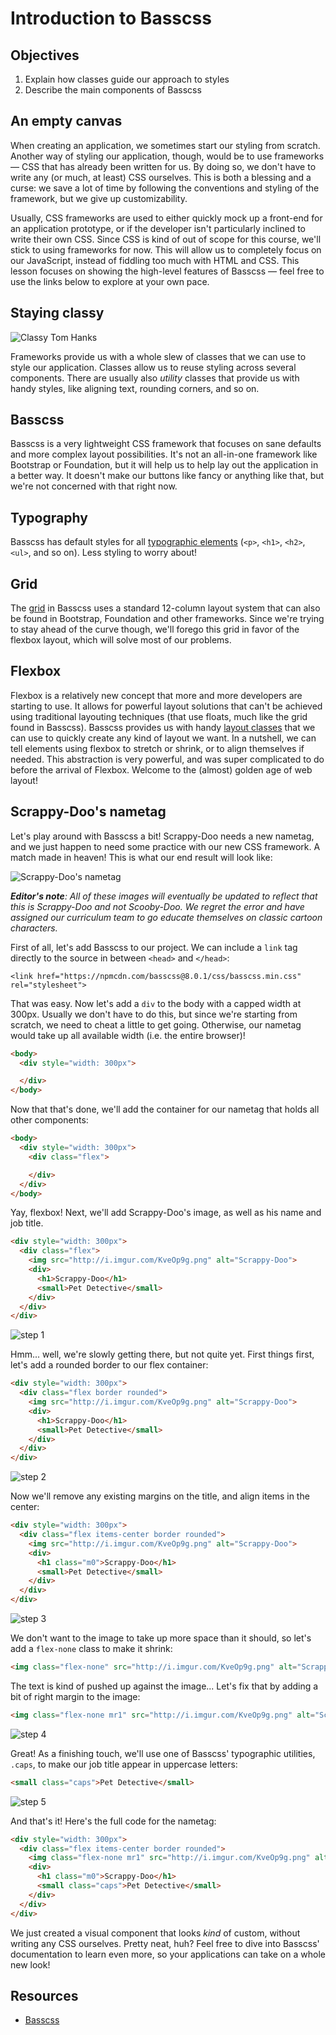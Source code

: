 # Introduction to Basscss

## Objectives

1. Explain how classes guide our approach to styles
2. Describe the main components of Basscss

## An empty canvas
When creating an application, we sometimes start our styling from scratch. Another way of styling our application,
though, would be to use frameworks — CSS that has already been written for us. By doing so, we don't have to write any
(or much, at least) CSS ourselves. This is both a blessing and a curse: we save a lot of time by following the
conventions and styling of the framework, but we give up customizability.

Usually, CSS frameworks are used to either quickly mock up a front-end for an application prototype, or if the developer
isn't particularly inclined to write their own CSS. Since CSS is kind of out of scope for this course, we'll stick to
using frameworks for now. This will allow us to completely focus on our JavaScript, instead of fiddling too much with
HTML and CSS. This lesson focuses on showing the high-level features of Basscss — feel free to use the links below to
explore at your own pace.


## Staying classy
![Classy Tom Hanks](https://media.giphy.com/media/HDNcjt5ELkJSE/giphy.gif)

Frameworks provide us with a whole slew of classes that we can use to style our application. Classes allow us to reuse
styling across several components. There are usually also _utility_ classes that provide us with handy styles, like
aligning text, rounding corners, and so on.

## Basscss
Basscss is a very lightweight CSS framework that focuses on sane defaults and more complex layout possibilities. It's
not an all-in-one framework like Bootstrap or Foundation, but it will help us to help lay out the application in a
better way. It doesn't make our buttons like fancy or anything like that, but we're not concerned with that right now.


## Typography
Basscss has default styles for all [typographic elements](http://www.basscss.com/#basscss-typography) (`<p>`, `<h1>`,
`<h2>`, `<ul>`, and so on). Less styling to worry about!


## Grid
The [grid](http://www.basscss.com/#basscss-grid) in Basscss uses a standard 12-column layout system that can also be
found in Bootstrap, Foundation and other frameworks. Since we're trying to stay ahead of the curve though, we'll forego
this grid in favor of the flexbox layout, which will solve most of our problems.

## Flexbox
Flexbox is a relatively new concept that more and more developers are starting to use. It allows for powerful layout
solutions that can't be achieved using traditional layouting techniques (that use floats, much like the grid found in
Basscss). Basscss provides us with handy [layout classes](http://www.basscss.com/#basscss-flexbox) that we can use to
quickly create any kind of layout we want. In a nutshell, we can tell elements using flexbox to stretch or shrink, or
to align themselves if needed. This abstraction is very powerful, and was super complicated to do before the arrival of
Flexbox. Welcome to the (almost) golden age of web layout!

## Scrappy-Doo's nametag
Let's play around with Basscss a bit! Scrappy-Doo needs a new nametag, and we just happen to need some practice with our
new CSS framework. A match made in heaven! This is what our end result will look like:

![Scrappy-Doo's nametag](http://i.imgur.com/w4QpqBZ.png)

_**Editor's note**: All of these images will eventually be updated to reflect that this is Scrappy-Doo and not Scooby-Doo. We regret the error and have assigned our curriculum team to go educate themselves on classic cartoon characters._

First of all, let's add Basscss to our project. We can include a `link`
tag directly to the source in between `<head>` and `</head>`:

```
<link href="https://npmcdn.com/basscss@8.0.1/css/basscss.min.css" rel="stylesheet">
```

That was easy. Now let's add a `div` to the body with a capped width at 300px. Usually we don't have to do this, but since
we're starting from scratch, we need to cheat a little to get going. Otherwise, our nametag would take up all available
width (i.e. the entire browser)!

```html
<body>
  <div style="width: 300px">

  </div>
</body>
```

Now that that's done, we'll add the container for our nametag that holds all other components:

```html
<body>
  <div style="width: 300px">
    <div class="flex">

    </div>
  </div>
</body>
```

Yay, flexbox! Next, we'll add Scrappy-Doo's image, as well as his name and job title.

```html
<div style="width: 300px">
  <div class="flex">
    <img src="http://i.imgur.com/KveOp9g.png" alt="Scrappy-Doo">
    <div>
      <h1>Scrappy-Doo</h1>
      <small>Pet Detective</small>
    </div>
  </div>
</div>
```

![step 1](https://curriculum-content.s3.amazonaws.com/skills-based-js/basscss_step_1.png)

Hmm... well, we're slowly getting there, but not quite yet. First things first, let's add a rounded border to our flex
container:

```html
<div style="width: 300px">
  <div class="flex border rounded">
    <img src="http://i.imgur.com/KveOp9g.png" alt="Scrappy-Doo">
    <div>
      <h1>Scrappy-Doo</h1>
      <small>Pet Detective</small>
    </div>
  </div>
</div>
```

![step 2](https://curriculum-content.s3.amazonaws.com/skills-based-js/basscss_step_2_border_rounded.png)

Now we'll remove any existing margins on the title, and align items in the center:

```html
<div style="width: 300px">
  <div class="flex items-center border rounded">
    <img src="http://i.imgur.com/KveOp9g.png" alt="Scrappy-Doo">
    <div>
      <h1 class="m0">Scrappy-Doo</h1>
      <small>Pet Detective</small>
    </div>
  </div>
</div>
```

![step 3](https://curriculum-content.s3.amazonaws.com/skills-based-js/basscss_step_3_items-centered_m0.png)

We don't want to the image to take up more space than it should, so let's add a `flex-none` class to make it shrink:

```html
<img class="flex-none" src="http://i.imgur.com/KveOp9g.png" alt="Scrappy-Doo">
```

The text is kind of pushed up against the image... Let's fix that by adding a bit of right margin to the image:

```html
<img class="flex-none mr1" src="http://i.imgur.com/KveOp9g.png" alt="Scrappy-Doo">
```

![step 4](https://curriculum-content.s3.amazonaws.com/skills-based-js/basscss_step_4_flex-none_mr1.png)

Great! As a finishing touch, we'll use one of Basscss' typographic utilities, `.caps`, to make our job title appear in
uppercase letters:

```html
<small class="caps">Pet Detective</small>
```

![step 5](https://curriculum-content.s3.amazonaws.com/skills-based-js/basscss_step_5_caps.png)

And that's it! Here's the full code for the nametag:

```html
<div style="width: 300px">
  <div class="flex items-center border rounded">
    <img class="flex-none mr1" src="http://i.imgur.com/KveOp9g.png" alt="Scrappy-Doo">
    <div>
      <h1 class="m0">Scrappy-Doo</h1>
      <small class="caps">Pet Detective</small>
    </div>
  </div>
</div>
```

We just created a visual component that looks _kind_ of custom, without writing any CSS ourselves. Pretty neat, huh?
Feel free to dive into Basscss' documentation to learn even more, so your applications can take on a whole new look!

## Resources
- [Basscss](http://www.basscss.com)
